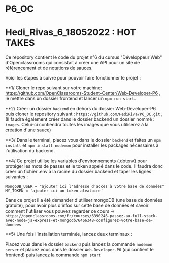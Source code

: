# P6_OC
# Hedi_Rivas_6_18052022 : HOT TAKES

Ce repository contient le code du projet n°6 du cursus "Développeur Web" d'Openclassrooms qui consistait à créer une API pour un site de référencement et de notations de sauces.

Voici les étapes à suivre pour pouvoir faire fonctionner le projet :

**1/ Cloner le repo suivant sur votre machine: https://github.com/OpenClassrooms-Student-Center/Web-Developer-P6 , le mettre dans un dossier frontend et lancer un `npm run start`. 


**2/ Créer un dossier `backend` en dehors du dossier Web-Developer-P6 puis cloner le repository suivant : `https://github.com/HediRiva/P6_OC.git` ,
(Il faudra également créer dans le dossier backend un dossier nommé : `images`. Celui-ci contiendra toutes les images que vous utiliserez à la création d'une sauce)


**3/ Dans le terminal, placez vous dans le dossier `backend` et faites un `npm install` et `npm install nodemon` pour installer les packages nécessaires à l'utilisation du backend.


**4/ Ce projet utilise les variables d'environnements (.dotenv) pour protéger les mots de passes et le token appelé dans le code.
Il faudra donc créer un fichier .env à la racine du dossier backend et taper les lignes suivantes :

 `MongoDB_USER = "ajouter ici l'adresse d'accès à votre base de données"`
 `MY_TOKEN = 'ajouter ici un token aléatoire'`

Dans ce projet il a été demander d'utiliser mongoDB (une base de données gratuite), pour avoir plus d'infos sur cette base de données et savoir comment l'utiliser vous pouvez regarder ce cours => `https://openclassrooms.com/fr/courses/6390246-passez-au-full-stack-avec-node-js-express-et-mongodb/6466348-configurez-votre-base-de-donnees`



**5/ Une fois l'installation terminée, lancez deux terminaux :

Placez vous dans le  dossier `backend` puis lancez la commande `nodemon server` et placez vous dans le dossier `Web-Developer-P6` (qui contient le frontend) puis lancez la commande `npm start`
